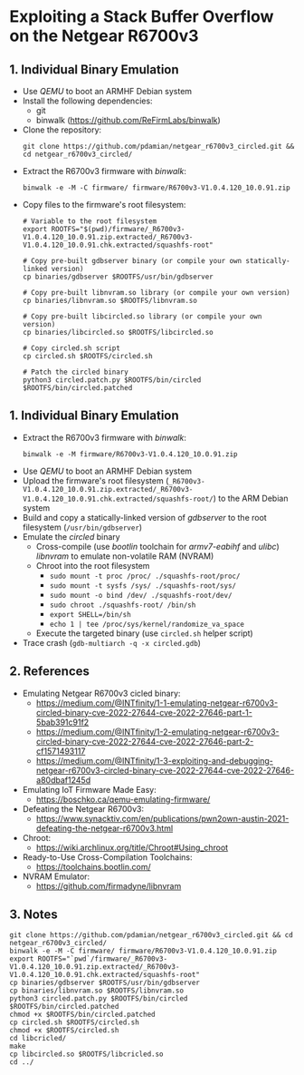 # Exploiting a Stack Buffer Overflow on the Netgear R6700v3
## 1. Individual Binary Emulation
- Use *QEMU* to boot an ARMHF Debian system
- Install the following dependencies:
  - git
  - binwalk (https://github.com/ReFirmLabs/binwalk)
- Clone the repository:
  ```
  git clone https://github.com/pdamian/netgear_r6700v3_circled.git && cd netgear_r6700v3_circled/
- Extract the R6700v3 firmware with *binwalk*:
  ```
  binwalk -e -M -C firmware/ firmware/R6700v3-V1.0.4.120_10.0.91.zip
  ```
- Copy files to the firmware's root filesystem:
  ```
  # Variable to the root filesystem
  export ROOTFS="$(pwd)/firmware/_R6700v3-V1.0.4.120_10.0.91.zip.extracted/_R6700v3-V1.0.4.120_10.0.91.chk.extracted/squashfs-root"
  
  # Copy pre-built gdbserver binary (or compile your own statically-linked version)
  cp binaries/gdbserver $ROOTFS/usr/bin/gdbserver
  
  # Copy pre-built libnvram.so library (or compile your own version)
  cp binaries/libnvram.so $ROOTFS/libnvram.so
  
  # Copy pre-built libcircled.so library (or compile your own version)
  cp binaries/libcircled.so $ROOTFS/libcircled.so
  
  # Copy circled.sh script
  cp circled.sh $ROOTFS/circled.sh

  # Patch the circled binary
  python3 circled.patch.py $ROOTFS/bin/circled $ROOTFS/bin/circled.patched
  ```

## 1. Individual Binary Emulation
- Extract the R6700v3 firmware with *binwalk*:
  ```
  binwalk -e -M firmware/R6700v3-V1.0.4.120_10.0.91.zip
  ```
- Use *QEMU* to boot an ARMHF Debian system
- Upload the firmware's root filesystem (`_R6700v3-V1.0.4.120_10.0.91.zip.extracted/_R6700v3-V1.0.4.120_10.0.91.chk.extracted/squashfs-root/`) to the ARM Debian system
- Build and copy a statically-linked version of *gdbserver* to the root filesystem (`/usr/bin/gdbserver`)
- Emulate the *circled* binary
  - Cross-compile (use *bootlin* toolchain for *armv7-eabihf* and *ulibc*) *libnvram* to emulate non-volatile RAM (NVRAM)
  - Chroot into the root filesystem
    - `sudo mount -t proc /proc/ ./squashfs-root/proc/`
    - `sudo mount -t sysfs /sys/ ./squashfs-root/sys/`
    - `sudo mount -o bind /dev/ ./squashfs-root/dev/`
    - `sudo chroot ./squashfs-root/ /bin/sh`
    - `export SHELL=/bin/sh`
    - `echo 1 | tee /proc/sys/kernel/randomize_va_space`
  - Execute the targeted binary (use `circled.sh` helper script)
- Trace crash (`gdb-multiarch -q -x circled.gdb`)
## 2. References
- Emulating Netgear R6700v3 cicled binary:
  - https://medium.com/@INTfinity/1-1-emulating-netgear-r6700v3-circled-binary-cve-2022-27644-cve-2022-27646-part-1-5bab391c91f2
  - https://medium.com/@INTfinity/1-2-emulating-netgear-r6700v3-circled-binary-cve-2022-27644-cve-2022-27646-part-2-cf1571493117
  - https://medium.com/@INTfinity/1-3-exploiting-and-debugging-netgear-r6700v3-circled-binary-cve-2022-27644-cve-2022-27646-a80dbaf1245d
- Emulating IoT Firmware Made Easy:
  - https://boschko.ca/qemu-emulating-firmware/
- Defeating the Netgear R6700v3:
  - https://www.synacktiv.com/en/publications/pwn2own-austin-2021-defeating-the-netgear-r6700v3.html
- Chroot:
  - https://wiki.archlinux.org/title/Chroot#Using_chroot
- Ready-to-Use Cross-Compilation Toolchains:
  - https://toolchains.bootlin.com/
- NVRAM Emulator:
  - https://github.com/firmadyne/libnvram
## 3. Notes
```
git clone https://github.com/pdamian/netgear_r6700v3_circled.git && cd netgear_r6700v3_circled/
binwalk -e -M -C firmware/ firmware/R6700v3-V1.0.4.120_10.0.91.zip
export ROOTFS="`pwd`/firmware/_R6700v3-V1.0.4.120_10.0.91.zip.extracted/_R6700v3-V1.0.4.120_10.0.91.chk.extracted/squashfs-root"
cp binaries/gdbserver $ROOTFS/usr/bin/gdbserver
cp binaries/libnvram.so $ROOTFS/libnvram.so
python3 circled.patch.py $ROOTFS/bin/circled $ROOTFS/bin/circled.patched
chmod +x $ROOTFS/bin/circled.patched
cp circled.sh $ROOTFS/circled.sh
chmod +x $ROOTFS/circled.sh
cd libcricled/
make
cp libcircled.so $ROOTFS/libcricled.so
cd ../
```
